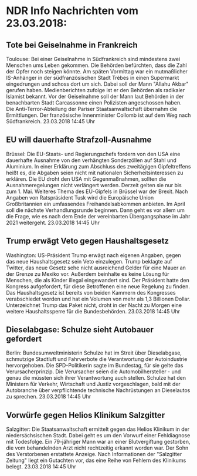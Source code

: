 # NDR Info Nachrichten vom 23.03.2018:


## Tote bei Geiselnahme in Frankreich
Toulouse: Bei einer Geiselnahme in Südfrankreich sind mindestens zwei Menschen ums Leben gekommen. Die Behörden befürchten, dass die Zahl der Opfer noch steigen könnte. Am späten Vormittag war ein mutmaßlicher IS-Anhänger in der südfranzösischen Stadt Trèbes in einen Supermarkt eingedrungen und schoss dort um sich. Dabei soll der Mann "Allahu Akbar" gerufen haben. Medienberichten zufolge ist er den Behörden als radikaler Islamist bekannt. Vor der Geiselnahme soll der Mann laut Behörden in der benachbarten Stadt Carcassonne einen Polizisten angeschossen haben. Die Anti-Terror-Abteilung der Pariser Staatsanwaltschaft übernahm die Ermittlungen. Der französische Innenminister Collomb ist auf dem Weg nach Südfrankreich. 23.03.2018 14:45 Uhr 

## EU will dauerhafte Strafzoll-Ausnahme
Brüssel: Die EU-Staats- und Regierungschefs fordern von den USA eine dauerhafte Ausnahme von den verhängten Sonderzöllen auf Stahl und Aluminium. In einer Erklärung zum Abschluss des zweitägigen Gipfeltreffens heißt es, die Abgaben seien nicht mit nationalen Sicherheitsinteressen zu erklären. Die EU droht den USA mit Gegenmaßnahmen, sollten die Ausnahmeregelungen nicht verlängert werden. Derzeit gelten sie nur bis zum 1. Mai. Weiteres Thema des EU-Gipfels in Brüssel war der Brexit. Nach Angaben von Ratspräsident Tusk wird die Europäische Union Großbritannien ein umfassendes Freihandelsabkommen anbieten. Im April soll die nächste Verhandlungsrunde beginnen. Dann geht es vor allem um die Frage, wie es nach dem Ende der vereinbarten Übergangsphase im Jahr 2021 weitergeht. 23.03.2018 14:45 Uhr 

## Trump erwägt Veto gegen Haushaltsgesetz
Washington:	US-Präsident Trump erwägt nach eigenen Angaben, gegen das neue Haushaltsgesetz sein Veto einzulegen. Trump beklagte auf Twitter, das neue Gesetz sehe nicht ausreichend Gelder für eine Mauer an der Grenze zu Mexiko vor. Außerdem beinhalte es keine Lösung für Menschen, die als Kinder illegal eingewandert sind. Der Präsident hatte den Kongress aufgefordert, für diese Betroffenen eine neue Regelung zu finden. Das Haushaltsgesetz ist bereits von beiden Kammern des Kongresses verabschiedet worden und hat ein Volumen von mehr als 1,3 Billionen Dollar. Unterzeichnet Trump das Paket nicht, droht in der Nacht zu Morgen eine weitere Haushaltssperre für die Bundesbehörden. 23.03.2018 14:45 Uhr 

## Dieselabgase: Schulze sieht  Autobauer gefordert
Berlin: Bundesumweltministerin Schulze hat im Streit über Dieselabgase, schmutzige Stadtluft und Fahrverbote die Verantwortung der Autoindustrie hervorgehoben. Die SPD-Politikerin sagte im Bundestag, für sie gelte das Verursacherprinzip. Die Verursacher seien die Automobilhersteller - und genau die müssten sich ihrer Verantwortung auch stellen. Schulze hat den Ministern für Verkehr, Wirtschaft und Justiz vorgeschlagen, bald mit der Autobranche über verpflichtende technische Nachrüstungen an Dieselautos zu sprechen. 23.03.2018 14:45 Uhr 

## Vorwürfe gegen Helios Klinikum Salzgitter
Salzgitter: Die Staatsanwaltschaft ermittelt gegen das Helios Klinikum in der niedersächsischen Stadt. Dabei geht es um den Vorwurf einer Fehldiagnose mit Todesfolge. Ein 79-jähriger Mann war an einer Blutvergiftung gestorben, die vom behandelnden Arzt nicht rechtzeitig erkannt worden war. Der Sohn des Verstorbenen erstattete Anzeige. Nach Informationen der "Salzgitter Zeitung" liegt ein Gutachten vor, das eine Reihe von Fehlern des Klinikums belegt. 23.03.2018 14:45 Uhr 
